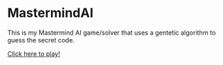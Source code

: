 # MastermindAI

This is my Mastermind AI game/solver that uses a gentetic algorithm to guess the secret code.

<a href="https://gregsvein55.github.io/MastermindAI/src/index.html" target="_blank">Click here to play!</a>
